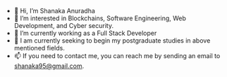 - 👋 Hi, I’m Shanaka Anuradha
- 👀 I’m interested in Blockchains, Software Engineering, Web Development, and Cyber security.
- 🌱 I’m currently working as a Full Stack Developer
- 💞️ I am currently seeking to begin my postgraduate studies in above mentioned fields.
- 📫 If you need to contact me, you can reach me by sending an email to shanaka95@gmail.com.

<!---
shanaka95/shanaka95 is a ✨ special ✨ repository because its `README.md` (this file) appears on your GitHub profile.
You can click the Preview link to take a look at your changes.
--->
